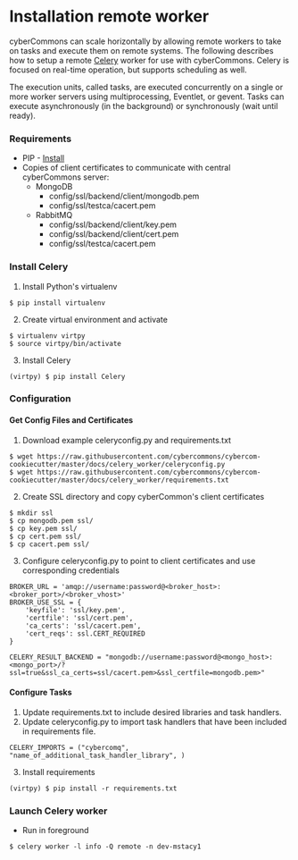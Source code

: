 Installation remote worker
========================
cyberCommons can scale horizontally by allowing remote workers to take on tasks and execute them on remote systems. The following describes how to setup a remote [Celery](http://www.celeryproject.org/) worker for use with cyberCommons. Celery is focused on real-time operation, but supports scheduling as well.

The execution units, called tasks, are executed concurrently on a single or more worker servers using multiprocessing, Eventlet, or gevent. Tasks can execute asynchronously (in the background) or synchronously (wait until ready).

### Requirements
* PIP - [Install](https://packaging.python.org/install_requirements_linux/#installing-pip-setuptools-wheel-with-linux-package-managers)
* Copies of client certificates to communicate with central cyberCommons server:
  - MongoDB
    - config/ssl/backend/client/mongodb.pem
    - config/ssl/testca/cacert.pem
  - RabbitMQ
    - config/ssl/backend/client/key.pem
    - config/ssl/backend/client/cert.pem
    - config/ssl/testca/cacert.pem

### Install Celery
1. Install Python's virtualenv
~~~
$ pip install virtualenv
~~~
2. Create virtual environment and activate
~~~
$ virtualenv virtpy
$ source virtpy/bin/activate
~~~
3. Install Celery
~~~
(virtpy) $ pip install Celery
~~~

### Configuration
#### Get Config Files and Certificates

1. Download example celeryconfig.py and requirements.txt
~~~
$ wget https://raw.githubusercontent.com/cybercommons/cybercom-cookiecutter/master/docs/celery_worker/celeryconfig.py
$ wget https://raw.githubusercontent.com/cybercommons/cybercom-cookiecutter/master/docs/celery_worker/requirements.txt
~~~

2. Create SSL directory and copy cyberCommon's client certificates
~~~
$ mkdir ssl
$ cp mongodb.pem ssl/
$ cp key.pem ssl/
$ cp cert.pem ssl/
$ cp cacert.pem ssl/
~~~

3. Configure celeryconfig.py to point to client certificates and use corresponding credentials
~~~
BROKER_URL = 'amqp://username:password@<broker_host>:<broker_port>/<broker_vhost>'
BROKER_USE_SSL = {
    'keyfile': 'ssl/key.pem',
    'certfile': 'ssl/cert.pem',
    'ca_certs': 'ssl/cacert.pem',
    'cert_reqs': ssl.CERT_REQUIRED
}
~~~
~~~
CELERY_RESULT_BACKEND = "mongodb://username:password@<mongo_host>:<mongo_port>/?ssl=true&ssl_ca_certs=ssl/cacert.pem>&ssl_certfile=mongodb.pem>"
~~~

#### Configure Tasks
1. Update requirements.txt to include desired libraries and task handlers.
2. Update celeryconfig.py to import task handlers that have been included in requirements file.
~~~
CELERY_IMPORTS = ("cybercomq", "name_of_additional_task_handler_library", )
~~~
3. Install requirements
~~~
(virtpy) $ pip install -r requirements.txt
~~~

### Launch Celery worker
* Run in foreground
~~~
$ celery worker -l info -Q remote -n dev-mstacy1
~~~
